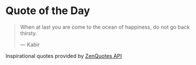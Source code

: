 # Quote of the Day

<!-- QUOTE_START -->
> When at last you are come to the ocean of happiness, do not go back thirsty.
>
> — Kabir

Inspirational quotes provided by <a href="https://zenquotes.io/" target="_blank">ZenQuotes API</a>
<!-- QUOTE_END -->